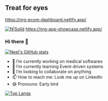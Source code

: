## Treat for eyes

https://nrg-ecom-dashboard.netlify.app/

[![N|Solid](https://nrg-app-showcase.netlify.app/static/media/home_hero.08651b83de3b3167695a.png)](https://nrg-app-showcase.netlify.app/)
https://nrg-app-showcase.netlify.app/

### Hi there 👋

[![Neel's GitHub stats](https://github-readme-stats.vercel.app/api?username=neelratanguria)](https://github.com/anuraghazra/github-readme-stats)
- 🔭 I’m currently working on medical softwares
- 🌱 I’m currently learning Event-driven systems
- 👯 I’m looking to collaborate on anything
- 📫 How to reach me: Look me up on LinkedIn
- 😄 Pronouns: Early bird

[![Top Langs](https://github-readme-stats.vercel.app/api/top-langs/?username=neelratanguria&langs_count=8)](https://github.com/anuraghazra/github-readme-stats)
